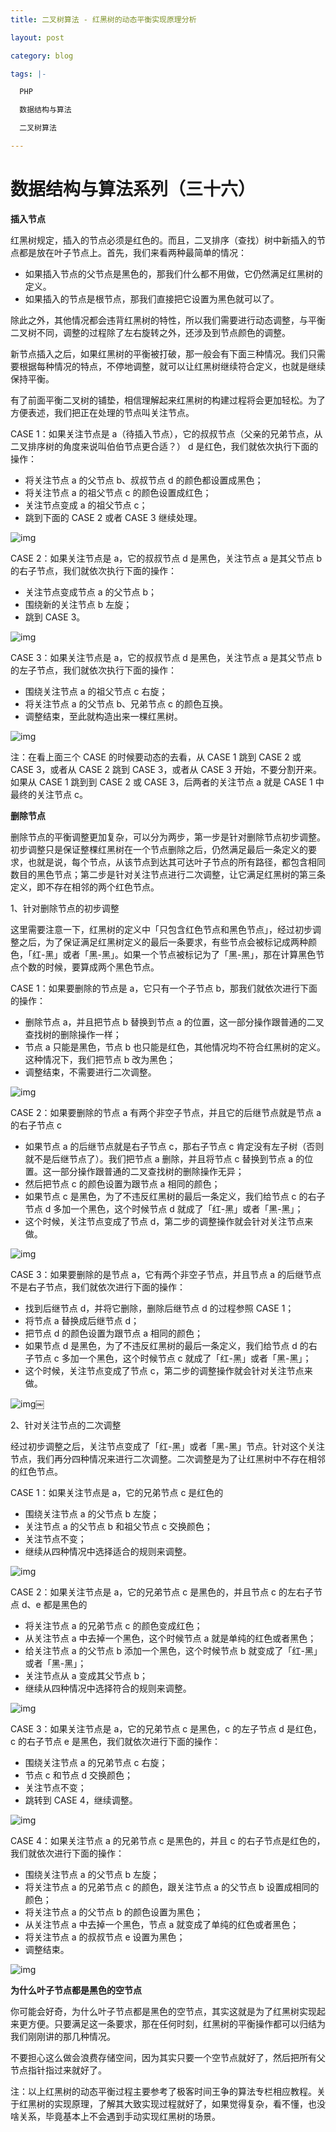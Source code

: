 ```yaml
---
title: 二叉树算法 - 红黑树的动态平衡实现原理分析

layout: post

category: blog

tags: |-

  PHP

  数据结构与算法

  二叉树算法

---
```




# 数据结构与算法系列（三十六）

**插入节点**

红黑树规定，插入的节点必须是红色的。而且，二叉排序（查找）树中新插入的节点都是放在叶子节点上。首先，我们来看两种最简单的情况：

- 如果插入节点的父节点是黑色的，那我们什么都不用做，它仍然满足红黑树的定义。
- 如果插入的节点是根节点，那我们直接把它设置为黑色就可以了。

除此之外，其他情况都会违背红黑树的特性，所以我们需要进行动态调整，与平衡二叉树不同，调整的过程除了左右旋转之外，还涉及到节点颜色的调整。

新节点插入之后，如果红黑树的平衡被打破，那一般会有下面三种情况。我们只需要根据每种情况的特点，不停地调整，就可以让红黑树继续符合定义，也就是继续保持平衡。

有了前面平衡二叉树的铺垫，相信理解起来红黑树的构建过程将会更加轻松。为了方便表述，我们把正在处理的节点叫关注节点。

CASE 1：如果关注节点是 a（待插入节点），它的叔叔节点（父亲的兄弟节点，从二叉排序树的角度来说叫伯伯节点更合适？） d 是红色，我们就依次执行下面的操作：

- 将关注节点 a 的父节点 b、叔叔节点 d 的颜色都设置成黑色；
- 将关注节点 a 的祖父节点 c 的颜色设置成红色；
- 关注节点变成 a 的祖父节点 c；
- 跳到下面的 CASE 2 或者 CASE 3 继续处理。

![img](/assets/post/530a85b04454e5d95df79f5c147484ab522473b337b088079e61079d5b6da71b.png)

CASE 2：如果关注节点是 a，它的叔叔节点 d 是黑色，关注节点 a 是其父节点 b 的右子节点，我们就依次执行下面的操作：

- 关注节点变成节点 a 的父节点 b；
- 围绕新的关注节点 b 左旋；
- 跳到 CASE 3。

![img](/assets/post/3d67d2729b73bae37f5e5524810a6d5fd2a2a3d5cd14f4e1d989a43eb376b7d6.png)

CASE 3：如果关注节点是 a，它的叔叔节点 d 是黑色，关注节点 a 是其父节点 b 的左子节点，我们就依次执行下面的操作：

- 围绕关注节点 a 的祖父节点 c 右旋；
- 将关注节点 a 的父节点 b、兄弟节点 c 的颜色互换。
- 调整结束，至此就构造出来一棵红黑树。

![img](/assets/post/c840844be38f0464b98520f44caf0ba8f648a9772fd38d0baf51fbdde67703aa.png)

注：在看上面三个 CASE 的时候要动态的去看，从 CASE 1 跳到 CASE 2 或 CASE 3，或者从 CASE 2 跳到 CASE 3，或者从 CASE 3 开始，不要分割开来。如果从 CASE 1 跳到到 CASE 2 或 CASE 3，后两者的关注节点 a 就是 CASE 1 中最终的关注节点 c。

**删除节点**

删除节点的平衡调整更加复杂，可以分为两步，第一步是针对删除节点初步调整。初步调整只是保证整棵红黑树在一个节点删除之后，仍然满足最后一条定义的要求，也就是说，每个节点，从该节点到达其可达叶子节点的所有路径，都包含相同数目的黑色节点；第二步是针对关注节点进行二次调整，让它满足红黑树的第三条定义，即不存在相邻的两个红色节点。

1、针对删除节点的初步调整

这里需要注意一下，红黑树的定义中「只包含红色节点和黑色节点」，经过初步调整之后，为了保证满足红黑树定义的最后一条要求，有些节点会被标记成两种颜色，「红-黑」或者「黑-黑」。如果一个节点被标记为了「黑-黑」，那在计算黑色节点个数的时候，要算成两个黑色节点。

CASE 1：如果要删除的节点是 a，它只有一个子节点 b，那我们就依次进行下面的操作：

- 删除节点 a，并且把节点 b 替换到节点 a 的位置，这一部分操作跟普通的二叉查找树的删除操作一样；
- 节点 a 只能是黑色，节点 b 也只能是红色，其他情况均不符合红黑树的定义。这种情况下，我们把节点 b 改为黑色；
- 调整结束，不需要进行二次调整。

![img](/assets/post/b071938bbaad2ac32d92a2b2e9e61eeb80cba82cb783bfa197213b0a975042fc.png)

CASE 2：如果要删除的节点 a 有两个非空子节点，并且它的后继节点就是节点 a 的右子节点 c

- 如果节点 a 的后继节点就是右子节点 c，那右子节点 c 肯定没有左子树（否则就不是后继节点了）。我们把节点 a 删除，并且将节点 c 替换到节点 a 的位置。这一部分操作跟普通的二叉查找树的删除操作无异；
- 然后把节点 c 的颜色设置为跟节点 a 相同的颜色；
- 如果节点 c 是黑色，为了不违反红黑树的最后一条定义，我们给节点 c 的右子节点 d 多加一个黑色，这个时候节点 d 就成了「红-黑」或者「黑-黑」；
- 这个时候，关注节点变成了节点 d，第二步的调整操作就会针对关注节点来做。

![img](/assets/post/1f6852ca7323056f912ac5a81ed0dcb2b17701f66197c85e6e016a4532d80770.png)

CASE 3：如果要删除的是节点 a，它有两个非空子节点，并且节点 a 的后继节点不是右子节点，我们就依次进行下面的操作：

- 找到后继节点 d，并将它删除，删除后继节点 d 的过程参照 CASE 1；
- 将节点 a 替换成后继节点 d；
- 把节点 d 的颜色设置为跟节点 a 相同的颜色；
- 如果节点 d 是黑色，为了不违反红黑树的最后一条定义，我们给节点 d 的右子节点 c 多加一个黑色，这个时候节点 c 就成了「红-黑」或者「黑-黑」；
- 这个时候，关注节点变成了节点 c，第二步的调整操作就会针对关注节点来做。

![img](/assets/post/ce7aa4925370ab83938797ac70d6bde97929f0b4df3be19b58326386c15c9030.png)￼

2、针对关注节点的二次调整

经过初步调整之后，关注节点变成了「红-黑」或者「黑-黑」节点。针对这个关注节点，我们再分四种情况来进行二次调整。二次调整是为了让红黑树中不存在相邻的红色节点。

CASE 1：如果关注节点是 a，它的兄弟节点 c 是红色的

- 围绕关注节点 a 的父节点 b 左旋；
- 关注节点 a 的父节点 b 和祖父节点 c 交换颜色；
- 关注节点不变；
- 继续从四种情况中选择适合的规则来调整。

![img](/assets/post/d7c46e279034e6acc8510cff9c8e3e54922bc9f19c5e961e2f65da30091390f1.png)

CASE 2：如果关注节点是 a，它的兄弟节点 c 是黑色的，并且节点 c 的左右子节点 d、e 都是黑色的

- 将关注节点 a 的兄弟节点 c 的颜色变成红色；
- 从关注节点 a 中去掉一个黑色，这个时候节点 a 就是单纯的红色或者黑色；
- 给关注节点 a 的父节点 b 添加一个黑色，这个时候节点 b 就变成了「红-黑」或者「黑-黑」；
- 关注节点从 a 变成其父节点 b；
- 继续从四种情况中选择符合的规则来调整。

![img](/assets/post/d7667826ac2fe581730a50e06b88b52ad25c92324713b76423014b6974cc6d58.png)

CASE 3：如果关注节点是 a，它的兄弟节点 c 是黑色，c 的左子节点 d 是红色，c 的右子节点 e 是黑色，我们就依次进行下面的操作：

- 围绕关注节点 a 的兄弟节点 c 右旋；
- 节点 c 和节点 d 交换颜色；
- 关注节点不变；
- 跳转到 CASE 4，继续调整。

![img](/assets/post/2a8203e88d8b586df1534edbcb9c1af63348b25b4376ac2eb9f8141f32595fa1.png)

CASE 4：如果关注节点 a 的兄弟节点 c 是黑色的，并且 c 的右子节点是红色的，我们就依次进行下面的操作：

- 围绕关注节点 a 的父节点 b 左旋；
- 将关注节点 a 的兄弟节点 c 的颜色，跟关注节点 a 的父节点 b 设置成相同的颜色；
- 将关注节点 a 的父节点 b 的颜色设置为黑色；
- 从关注节点 a 中去掉一个黑色，节点 a 就变成了单纯的红色或者黑色；
- 将关注节点 a 的叔叔节点 e 设置为黑色；
- 调整结束。

![img](/assets/post/a50d2e95889052b2f4bb296df03013080ae5e8655fe76b0c4661274dae796e60.png)

**为什么叶子节点都是黑色的空节点**

你可能会好奇，为什么叶子节点都是黑色的空节点，其实这就是为了红黑树实现起来更方便。只要满足这一条要求，那在任何时刻，红黑树的平衡操作都可以归结为我们刚刚讲的那几种情况。

不要担心这么做会浪费存储空间，因为其实只要一个空节点就好了，然后把所有父节点指针指过来就好了。

注：以上红黑树的动态平衡过程主要参考了极客时间王争的算法专栏相应教程。关于红黑树的实现原理，了解其大致实现过程就好了，如果觉得复杂，看不懂，也没啥关系，毕竟基本上不会遇到手动实现红黑树的场景。